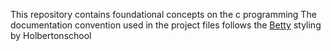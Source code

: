 This repository contains foundational concepts on the c programming 
The documentation convention used in the project files follows the [Betty](https://github.com/holbertonschool/Betty) styling by Holbertonschool
